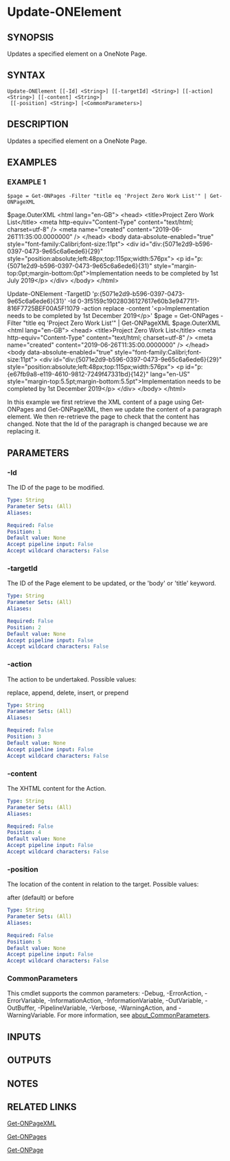 # Update-ONElement

## SYNOPSIS
Updates a specified element on a OneNote Page.

## SYNTAX

```
Update-ONElement [[-Id] <String>] [[-targetId] <String>] [[-action] <String>] [[-content] <String>]
 [[-position] <String>] [<CommonParameters>]
```

## DESCRIPTION
Updates a specified element on a OneNote Page.

## EXAMPLES

### EXAMPLE 1
```
$page = Get-ONPages -Filter "title eq 'Project Zero Work List'" | Get-ONPageXML
```

$page.OuterXML
\<html lang="en-GB"\>
        \<head\>
                \<title\>Project Zero Work List\</title\>
                \<meta http-equiv="Content-Type" content="text/html; charset=utf-8" /\>
                \<meta name="created" content="2019-06-26T11:35:00.0000000" /\>
        \</head\>
        \<body data-absolute-enabled="true" style="font-family:Calibri;font-size:11pt"\>
                \<div id="div:{5071e2d9-b596-0397-0473-9e65c6a6ede6}{29}" style="position:absolute;left:48px;top:115px;width:576px"\>
                        \<p id="p:{5071e2d9-b596-0397-0473-9e65c6a6ede6}{31}" style="margin-top:0pt;margin-bottom:0pt"\>Implementation needs to be completed by 1st July 2019\</p\>
                \</div\>
        \</body\>
\</html\>

Update-ONElement -TargetID 'p:{5071e2d9-b596-0397-0473-9e65c6a6ede6}{31}' -Id 0-3f5159c19028036127617e60b3e94771!1-816F7725BEF00A5F!1079 -action replace -content '\<p\>Implementation needs to be completed by 1st December 2019\</p\>'
$page = Get-ONPages -Filter "title eq 'Project Zero Work List'" | Get-ONPageXML
$page.OuterXML
\<html lang="en-GB"\>
        \<head\>
                \<title\>Project Zero Work List\</title\>
                \<meta http-equiv="Content-Type" content="text/html; charset=utf-8" /\>
                \<meta name="created" content="2019-06-26T11:35:00.0000000" /\>
        \</head\>
        \<body data-absolute-enabled="true" style="font-family:Calibri;font-size:11pt"\>
                \<div id="div:{5071e2d9-b596-0397-0473-9e65c6a6ede6}{29}" style="position:absolute;left:48px;top:115px;width:576px"\>
                        \<p id="p:{e67fb9a8-e119-4610-9812-7249f47331bd}{142}" lang="en-US" style="margin-top:5.5pt;margin-bottom:5.5pt"\>Implementation needs to be completed by 1st December 2019\</p\>
                \</div\>
        \</body\>
\</html\>

In this example we first retrieve the XML content of a page using Get-ONPages and Get-ONPageXML, then we update the content of a paragraph element.
We then re-retrieve the page to check that the content has changed.
Note that the Id of the paragraph is changed because we are replacing it.

## PARAMETERS

### -Id
The ID of the page to be modified.

```yaml
Type: String
Parameter Sets: (All)
Aliases:

Required: False
Position: 1
Default value: None
Accept pipeline input: False
Accept wildcard characters: False
```

### -targetId
The ID of the Page element to be updated, or the 'body' or 'title' keyword.

```yaml
Type: String
Parameter Sets: (All)
Aliases:

Required: False
Position: 2
Default value: None
Accept pipeline input: False
Accept wildcard characters: False
```

### -action
The action to be undertaked.
Possible values:

replace, append, delete, insert, or prepend

```yaml
Type: String
Parameter Sets: (All)
Aliases:

Required: False
Position: 3
Default value: None
Accept pipeline input: False
Accept wildcard characters: False
```

### -content
The XHTML content for the Action.

```yaml
Type: String
Parameter Sets: (All)
Aliases:

Required: False
Position: 4
Default value: None
Accept pipeline input: False
Accept wildcard characters: False
```

### -position
The location of the content in relation to the target.
Possible values:

after (default) or before

```yaml
Type: String
Parameter Sets: (All)
Aliases:

Required: False
Position: 5
Default value: None
Accept pipeline input: False
Accept wildcard characters: False
```

### CommonParameters
This cmdlet supports the common parameters: -Debug, -ErrorAction, -ErrorVariable, -InformationAction, -InformationVariable, -OutVariable, -OutBuffer, -PipelineVariable, -Verbose, -WarningAction, and -WarningVariable. For more information, see [about_CommonParameters](http://go.microsoft.com/fwlink/?LinkID=113216).

## INPUTS

## OUTPUTS

## NOTES

## RELATED LINKS

[Get-ONPageXML]()

[Get-ONPages]()

[Get-ONPage]()


